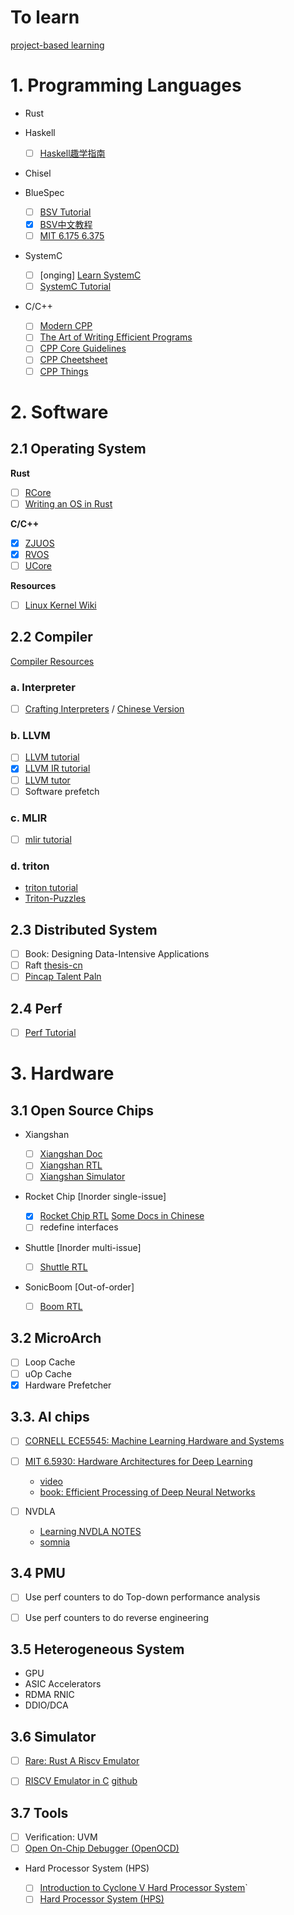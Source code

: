 # To learn

[project-based learning](https://github.com/practical-tutorials/project-based-learning)

# 1. Programming Languages

* Rust
* Haskell
  - [ ] [Haskell趣学指南](https://learnyouahaskell.mno2.org/)
* Chisel
* BlueSpec
  - [ ] [BSV Tutorial](https://github.com/rsnikhil/Bluespec_BSV_Tutorial)
  - [x] [BSV中文教程](https://github.com/WangXuan95/BSV_Tutorial_cn)
  - [ ] [MIT 6.175 6.375](https://github.com/kazutoiris/MIT6.175)
* SystemC
  - [ ] [onging] [Learn SystemC](https://learnsystemc.com/)
  - [ ] [SystemC Tutorial](https://github.com/SingularityKChen/SystemC-Training)

* C/C++
  
  - [ ] [Modern CPP](https://changkun.de/modern-cpp/zh-cn/00-preface/)
  - [ ] [The Art of Writing Efficient Programs](https://github.com/xiaoweiChen/The-Art-of-Writing-Efficient-Programs)
  - [ ] [CPP Core Guidelines](https://github.com/lynnboy/CppCoreGuidelines-zh-CN/blob/master/CppCoreGuidelines-zh-CN.md)
  - [ ] [CPP Cheetsheet](https://github.com/mortennobel/cpp-cheatsheet)
  - [ ] [CPP Things](https://github.com/Light-City/CPlusPlusThings)

# 2. Software

## 2.1 Operating System

**Rust**

- [ ] [RCore](https://github.com/rcore-os/rCore)
- [ ] [Writing an OS in Rust](https://github.com/rustcc/writing-an-os-in-rust)

**C/C++**

- [x] [ZJUOS](https://github.com/ZJU-SEC/os22fall-stu)
- [x] [RVOS](https://github.com/plctlab/riscv-operating-system-mooc)
- [ ] [UCore](https://github.com/LearningOS/uCore-Tutorial-Guide-2022S)

**Resources**

- [ ] [Linux Kernel Wiki](https://github.com/0voice/linux_kernel_wiki)

## 2.2 Compiler

[Compiler Resources](https://github.com/shining1984/PL-Compiler-Resource)

### a. Interpreter

- [ ] [Crafting Interpreters](https://github.com/munificent/craftinginterpreters) / [Chinese Version](https://github.com/GuoYaxiang/craftinginterpreters_zh)

### b. LLVM

- [ ] [LLVM tutorial](https://llvm-tutorial-cn.readthedocs.io/en/latest/)
- [x] [LLVM IR tutorial](https://github.com/Evian-Zhang/llvm-ir-tutorial)
- [ ] [LLVM tutor](https://github.com/banach-space/llvm-tutor)
- [ ] Software prefetch

### c. MLIR

- [ ] [mlir tutorial](https://github.com/j2kun/mlir-tutorial)

### d. triton

- [triton tutorial](https://github.com/VikParuchuri/triton_tutorial)
- [Triton-Puzzles](https://github.com/srush/Triton-Puzzles)

## 2.3 Distributed System

- [ ] Book: Designing Data-Intensive Applications
- [ ] Raft [thesis-cn](https://github.com/OneSizeFitsQuorum/raft-thesis-zh_cn)
- [ ] [Pincap Talent Paln](https://github.com/pingcap/talent-plan)

## 2.4 Perf

- [ ] [Perf Tutorial](https://github.com/NAThompson/performance_tuning_tutorial)

# 3. Hardware

## 3.1 Open Source Chips

* Xiangshan

  - [ ] [Xiangshan Doc](https://xiangshan-doc.readthedocs.io/zh_CN/latest/)
  - [ ] [Xiangshan RTL](https://github.com/OpenXiangShan/XiangShan)
  - [ ] [Xiangshan Simulator](https://github.com/OpenXiangShan/GEM5)

* Rocket Chip [Inorder single-issue]

  - [x] [Rocket Chip RTL](https://github.com/chipsalliance/rocket-chip) [Some Docs in Chinese](https://www.zhihu.com/column/c_1425551698199130112)
  - [ ] redefine interfaces

* Shuttle [Inorder multi-issue]

  - [ ] [Shuttle RTL](https://github.com/ucb-bar/shuttle)

* SonicBoom [Out-of-order]

  - [ ] [Boom RTL](https://github.com/riscv-boom/riscv-boom)
 
## 3.2 MicroArch

- [ ] Loop Cache
- [ ] uOp Cache
- [x] Hardware Prefetcher

## 3.3. AI chips

- [ ] [CORNELL ECE5545: Machine Learning Hardware and Systems](https://abdelfattah-class.github.io/ece5545/)
- [ ] [MIT 6.5930: Hardware Architectures for Deep Learning](https://csg.csail.mit.edu/6.5930/)
  * [video](https://www.bilibili.com/video/BV14y41187dR/?spm_id_from=333.999.0.0&vd_source=8ad4a5486dc31a2fc579f15e7932aaa8)
  * [book: Efficient Processing of
Deep Neural Networks](https://eyeriss.mit.edu/2020_efficient_dnn_excerpt.pdf)

- [ ] NVDLA
  *  [Learning NVDLA NOTES](https://github.com/JunningWu/Learning-NVDLA-Notes)
  *  [somnia](https://github.com/soDLA-publishment/somnia)

## 3.4 PMU

- [ ] Use perf counters to do Top-down performance analysis
- [ ] Use perf counters to do reverse engineering


## 3.5 Heterogeneous System

* GPU
* ASIC Accelerators
* RDMA RNIC
* DDIO/DCA

## 3.6 Simulator

- [ ] [Rare: Rust A Riscv Emulator](https://siriusdemon.github.io/Rare/index.html)
- [ ] [RISCV Emulator in C](https://tinylab.org/writing-a-simple-riscv-emulator-in-plain-c/) [github](https://github.com/fmash16/riscv_emulator)


## 3.7 Tools

- [ ] Verification: UVM
- [ ] [Open On-Chip Debugger (OpenOCD)](https://github.com/openocd-org/openocd)

* Hard Processor System (HPS)

  - [ ] [Introduction to Cyclone V Hard Processor System](https://people.ece.cornell.edu/land/courses/ece5760/DE1_SOC/HPS_INTRO_54001.pdf)`
  - [ ] [Hard Processor System (HPS)](https://www.intel.com/content/www/us/en/docs/programmable/683717/current/hard-processor-system-hps.html)
